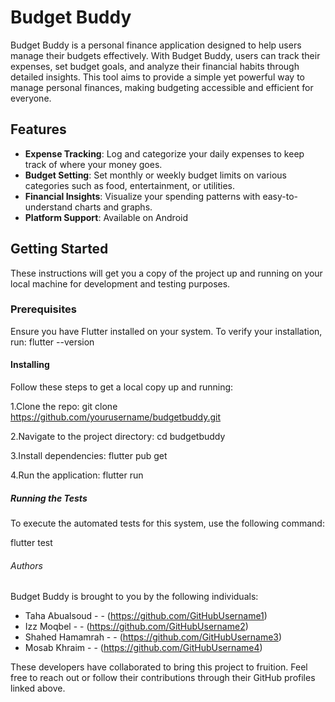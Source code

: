 # Budget Buddy

Budget Buddy is a personal finance application designed to help users manage their budgets effectively. With Budget Buddy, users can track their expenses, set budget goals, and analyze their financial habits through detailed insights. This tool aims to provide a simple yet powerful way to manage personal finances, making budgeting accessible and efficient for everyone.

## Features

- **Expense Tracking**: Log and categorize your daily expenses to keep track of where your money goes.
- **Budget Setting**: Set monthly or weekly budget limits on various categories such as food, entertainment, or utilities.
- **Financial Insights**: Visualize your spending patterns with easy-to-understand charts and graphs.
- **Platform Support**: Available on Android

## Getting Started

These instructions will get you a copy of the project up and running on your local machine for development and testing purposes.

### Prerequisites

Ensure you have Flutter installed on your system. To verify your installation, run: 
flutter --version

#### Installing
Follow these steps to get a local copy up and running:

1.Clone the repo:
git clone https://github.com/yourusername/budgetbuddy.git

2.Navigate to the project directory:
cd budgetbuddy


3.Install dependencies:
flutter pub get

4.Run the application:
flutter run

##### Running the Tests
To execute the automated tests for this system, use the following command:

flutter test

###### Authors

Budget Buddy is brought to you by the following individuals:

- Taha Abualsoud -  - (https://github.com/GitHubUsername1)
- Izz Moqbel -  - (https://github.com/GitHubUsername2)
- Shahed Hamamrah -  - (https://github.com/GitHubUsername3)
- Mosab Khraim - - (https://github.com/GitHubUsername4)

These developers have collaborated to bring this project to fruition. Feel free to reach out or follow their contributions through their GitHub profiles linked above.


